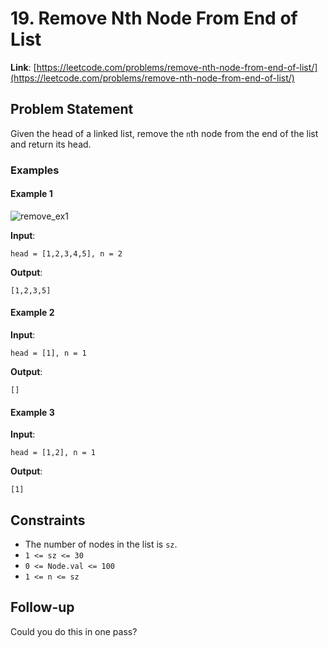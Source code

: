 # 19. Remove Nth Node From End of List

**Link**: [https://leetcode.com/problems/remove-nth-node-from-end-of-list/](https://leetcode.com/problems/remove-nth-node-from-end-of-list/)

## Problem Statement

Given the head of a linked list, remove the `n`th node from the end of the list and return its head.

### Examples

#### Example 1
![remove_ex1](https://github.com/user-attachments/assets/38e18093-0f44-4757-93cf-ebcc05b57980)

**Input**:
```
head = [1,2,3,4,5], n = 2
```

**Output**:
```
[1,2,3,5]
```

#### Example 2

**Input**:
```
head = [1], n = 1
```

**Output**:
```
[]
```

#### Example 3

**Input**:
```
head = [1,2], n = 1
```

**Output**:
```
[1]
```

## Constraints

- The number of nodes in the list is `sz`.
- `1 <= sz <= 30`
- `0 <= Node.val <= 100`
- `1 <= n <= sz`

## Follow-up

Could you do this in one pass?
